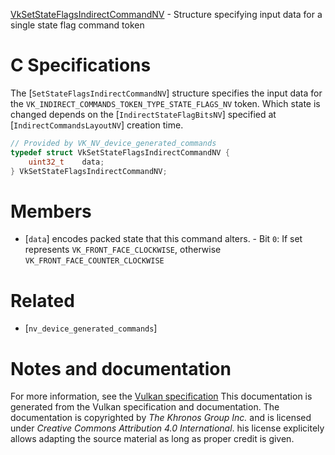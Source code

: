 [VkSetStateFlagsIndirectCommandNV](https://www.khronos.org/registry/vulkan/specs/1.3-extensions/man/html/VkSetStateFlagsIndirectCommandNV.html) - Structure specifying input data for a single state flag command token

# C Specifications
The [`SetStateFlagsIndirectCommandNV`] structure specifies the input
data for the `VK_INDIRECT_COMMANDS_TOKEN_TYPE_STATE_FLAGS_NV` token.
Which state is changed depends on the [`IndirectStateFlagBitsNV`]
specified at [`IndirectCommandsLayoutNV`] creation time.
```c
// Provided by VK_NV_device_generated_commands
typedef struct VkSetStateFlagsIndirectCommandNV {
    uint32_t    data;
} VkSetStateFlagsIndirectCommandNV;
```

# Members
- [`data`] encodes packed state that this command alters.  - Bit `0`: If set represents `VK_FRONT_FACE_CLOCKWISE`, otherwise `VK_FRONT_FACE_COUNTER_CLOCKWISE`

# Related
- [`nv_device_generated_commands`]

# Notes and documentation
For more information, see the [Vulkan specification](https://www.khronos.org/registry/vulkan/specs/1.3-extensions/html/vkspec.html)
This documentation is generated from the Vulkan specification and documentation.
The documentation is copyrighted by *The Khronos Group Inc.* and is licensed under *Creative Commons Attribution 4.0 International*.
his license explicitely allows adapting the source material as long as proper credit is given.
        